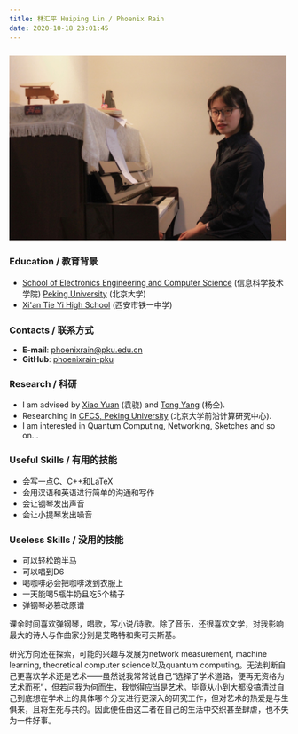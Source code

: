 ```yaml
---
title: 林汇平 Huiping Lin / Phoenix Rain
date: 2020-10-18 23:01:45
---
```


<img src="lhp.jpg" width="500px" alt="photo of mine" style=" margin-top: 10px;">

### Education / 教育背景

+ <a href="https://eecs.pku.edu.cn" target="_blank">School of Electronics Engineering and Computer Science</a> (信息科学技术学院)
  <a href="https://www.pku.edu.cn" target="_blank">Peking University</a> (北京大学)
+ <a href="http://www.xatyz.com/index.html " target="_blank">Xi'an Tie Yi High School</a> (西安市铁一中学)

### Contacts / 联系方式
+ <b>E-mail</b>: phoenixrain@pku.edu.cn
+ <b>GitHub</b>: <a href="https://github.com/phoenixrain-pku" target="_blank">phoenixrain-pku</a>

### Research / 科研
+  I am advised by <a href="https://cfcs.pku.edu.cn/people/faculty/xiaoyuan/index.htm" target="_blank">Xiao Yuan</a> (袁骁) and <a href="https://cs.pku.edu.cn/info/1082/1382.htm" target="_blank">Tong Yang</a> (杨仝).
+  Researching in <a href="https:/cfcs.pku.edu.cn/ " target="_blank">CFCS, Peking University</a> (北京大学前沿计算研究中心).
+ I am interested in Quantum Computing, Networking, Sketches and so on...

### Useful Skills / 有用的技能

+ 会写一点C、C++和LaTeX
+ 会用汉语和英语进行简单的沟通和写作
+ 会让钢琴发出声音
+ 会让小提琴发出噪音

### Useless Skills / 没用的技能

+ 可以轻松跑半马
+ 可以唱到D6
+ 喝咖啡必会把咖啡泼到衣服上
+ 一天能喝5瓶牛奶且吃5个橘子
+ 弹钢琴必篡改原谱



课余时间喜欢弹钢琴，唱歌，写小说/诗歌。除了音乐，还很喜欢文学，对我影响最大的诗人与作曲家分别是艾略特和柴可夫斯基。

研究方向还在探索，可能的兴趣与发展为network measurement, machine learning, theoretical computer science以及quantum computing。无法判断自己更喜欢学术还是艺术——虽然说我常常说自己“选择了学术道路，便再无资格为艺术而死”，但若问我为何而生，我觉得应当是艺术。毕竟从小到大都没搞清过自己到底想在学术上的具体哪个分支进行更深入的研究工作，但对艺术的热爱是与生俱来，且将生死与共的。因此便任由这二者在自己的生活中交织甚至肆虐，也不失为一件好事。



